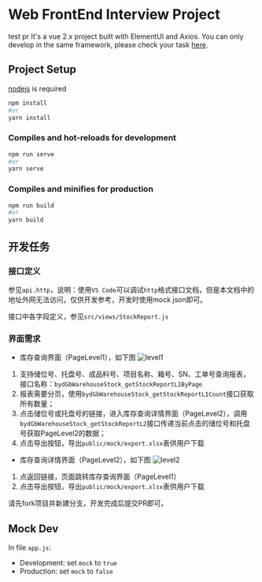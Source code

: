 # Web FrontEnd Interview Project

test pr
It's a vue 2.x project built with ElementUI and Axios. You can only develop in the same framework, please check your task [here](#开发任务).

## Project Setup
[nodejs](https://nodejs.org/en/) is required
```bash
npm install
#or 
yarn install
```

### Compiles and hot-reloads for development
```bash
npm run serve
#or 
yarn serve
```

### Compiles and minifies for production
```bash
npm run build
#or 
yarn build
```

## 开发任务

### 接口定义
参见`api.http`，说明：使用`VS Code`可以调试`http`格式接口文档，但是本文档中的地址外网无法访问，仅供开发参考，开发时使用mock json即可。

接口中各字段定义，参见`src/views/StockReport.js`

### 界面需求

- 库存查询界面（PageLevel1），如下图
![level1](./level1.jpg)

1. 支持储位号、托盘号、成品料号、项目名称、箱号、SN、工单号查询报表，接口名称：`bydGbWarehouseStock_getStockReportL1ByPage`
2. 报表需要分页，使用`bydGbWarehouseStock_getStockReportL1Count`接口获取所有数量；
3. 点击储位号或托盘号的链接，进入库存查询详情界面（PageLevel2），调用`bydGbWarehouseStock_getStockReportL2`接口传递当前点击的储位号和托盘号获取PageLevel2的数据；
4. 点击导出按钮，导出`public/mock/export.xlsx`表供用户下载
   
- 库存查询详情界面（PageLevel2），如下图
![level2](./level2.jpg)

1. 点返回链接，页面跳转库存查询界面（PageLevel1）
2. 点击导出按钮，导出`public/mock/export.xlsx`表供用户下载
  
请先fork项目并新建分支，开发完成后提交PR即可。

## Mock Dev

In file `app.js`:
- Development: set `mock` to `true`
- Production: set `mock` to `false`
